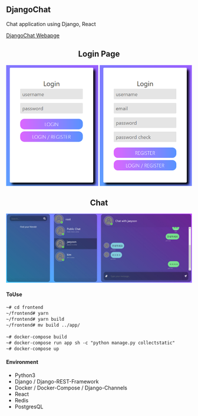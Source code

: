 ## DjangoChat

Chat application using Django, React

<a href="http://52.79.129.216/">DjangoChat Webapge</a>

<div align="center">

<h2>Login Page</h2>
<img src="./github/login.png" width="250"/>
<img src="./github/register.png" width="250"/>

<h2> Chat</h2>
<img src="./github/chat.jpg"/>
</div>

#### ToUse

```
~# cd frontend
~/frontend# yarn
~/frontend# yarn build
~/frontend# mv build ../app/

~# docker-compose build
~# docker-compose run app sh -c "python manage.py collectstatic"
~# docker-compose up
```

#### Environment

- Python3
- Django / Django-REST-Framework
- Docker / Docker-Compose / Django-Channels
- React
- Redis
- PostgresQL
